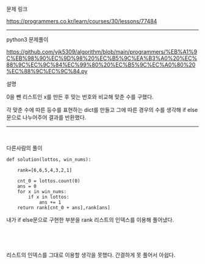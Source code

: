 문제 링크

https://programmers.co.kr/learn/courses/30/lessons/77484


----


python3 문제풀이

https://github.com/yjk5309/algorithm/blob/main/programmers/%EB%A1%9C%EB%98%90%EC%9D%98%20%EC%B5%9C%EA%B3%A0%20%EC%88%9C%EC%9C%84%EC%99%80%20%EC%B5%9C%EC%A0%80%20%EC%88%9C%EC%9C%84.py

설명

0을 뺀 리스트인 x를 만든 후 맞는 번호와 비교해 맞춘 수를 구했다.

각 맞춘 수에 따른 등수를 표현하는 dict를 만들고 그에 따른 경우의 수를 생각해 if else문으로 나누어주어 결과를 반환했다.

----

​

다른사람의 풀이

```
def solution(lottos, win_nums):

    rank=[6,6,5,4,3,2,1]

    cnt_0 = lottos.count(0)
    ans = 0
    for x in win_nums:
        if x in lottos:
            ans += 1
    return rank[cnt_0 + ans],rank[ans]

  ```
내가 if else문으로 구현한 부분을 rank 리스트의 인덱스를 이용해 풀어냈다.

​
----

리스트의 인덱스를 그대로 이용할 생각을 못했다. 간결하게 못 풀어서 아쉽다.

